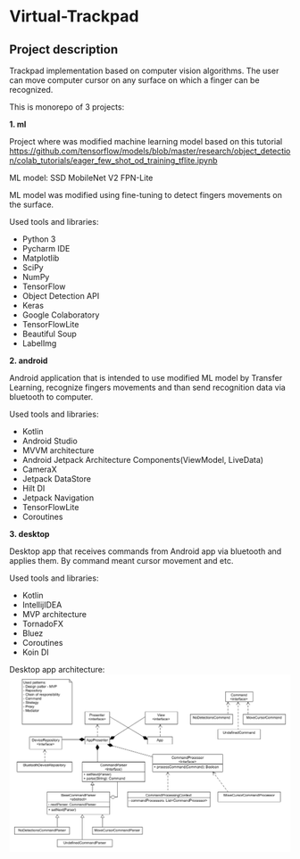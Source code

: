 # Virtual-Trackpad

## Project description

Trackpad implementation based on computer vision algorithms. The user can move computer cursor on any surface on which a finger can be recognized.

This is monorepo of 3 projects:

**1. ml**

Project where was modified machine learning model based on this tutorial https://github.com/tensorflow/models/blob/master/research/object_detection/colab_tutorials/eager_few_shot_od_training_tflite.ipynb

ML model: SSD MobileNet V2 FPN-Lite

ML model was modified using fine-tuning to detect fingers movements on the surface.

Used tools and libraries:
* Python 3
* Pycharm IDE
* Matplotlib
* SciPy
* NumPy
* TensorFlow
* Object Detection API
* Keras
* Google Colaboratory
* TensorFlowLite
* Beautiful Soup
* LabelImg

**2. android**

Android application that is intended to use modified ML model by Transfer Learning, recognize fingers movements and than send recognition data via bluetooth to computer.

Used tools and libraries:
* Kotlin
* Android Studio
* MVVM architecture
* Android Jetpack Architecture Components(ViewModel, LiveData)
* CameraX
* Jetpack DataStore
* Hilt DI
* Jetpack Navigation
* TensorFlowLite
* Coroutines

**3. desktop**

Desktop app that receives commands from Android app via bluetooth and applies them. By command meant cursor movement and etc.

Used tools and libraries:
* Kotlin
* IntellijIDEA
* MVP architecture
* TornadoFX
* Bluez
* Coroutines
* Koin DI

Desktop app architecture:
![alt text](https://github.com/tberchanov/Virtual-Trackpad/blob/master/.readme-images/desktop-classes-uml.png?raw=true)
